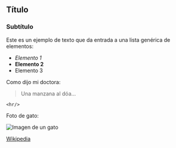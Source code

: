 ## Título
### Subtítulo
Este es un ejemplo de texto que da entrada a una lista genérica de elementos:

* *Elemento 1*
* **Elemento 2**
* Elemento 3

Como dijo mi doctora:
> Una manzana al dóa...

`<hr/>`

Foto de gato:

![Imagen de un gato](https://www.hola.com/imagenes/estar-bien/20201027177994/cosas-asustan-gatos-gt/0-882-234/gato-m.jpg)

[Wikipedia](https://es.wikipedia.org/wiki/Felis_silvestris_catus)
